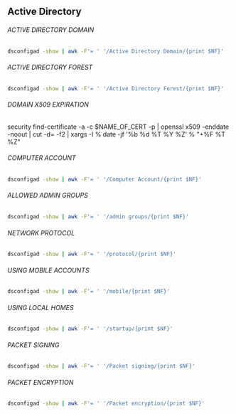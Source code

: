 ## Active Directory

###### ACTIVE DIRECTORY DOMAIN
```bash
dsconfigad -show | awk -F'= ' '/Active Directory Domain/{print $NF}'
```

###### ACTIVE DIRECTORY FOREST
```bash
dsconfigad -show | awk -F'= ' '/Active Directory Forest/{print $NF}'
```

###### DOMAIN X509 EXPIRATION
security find-certificate -a -c $NAME_OF_CERT -p | openssl x509 -enddate -noout | cut -d= -f2 | xargs -I % date -jf '%b  %d %T %Y %Z' % "+%F %T %Z"

###### COMPUTER ACCOUNT
```bash
dsconfigad -show | awk -F'= ' '/Computer Account/{print $NF}'
```

###### ALLOWED ADMIN GROUPS
```bash
dsconfigad -show | awk -F'= ' '/admin groups/{print $NF}'
```

###### NETWORK PROTOCOL
```bash
dsconfigad -show | awk -F'= ' '/protocol/{print $NF}'
```

###### USING MOBILE ACCOUNTS
```bash
dsconfigad -show | awk -F'= ' '/mobile/{print $NF}'
```

###### USING LOCAL HOMES
```bash
dsconfigad -show | awk -F'= ' '/startup/{print $NF}'
```

###### PACKET SIGNING
```bash
dsconfigad -show | awk -F'= ' '/Packet signing/{print $NF}'
```

###### PACKET ENCRYPTION
```bash
dsconfigad -show | awk -F'= ' '/Packet encryption/{print $NF}'
```

